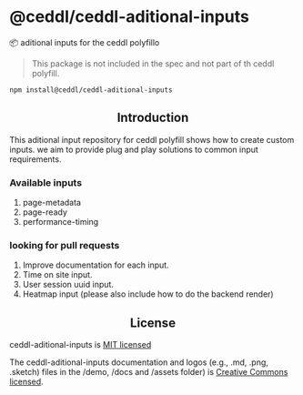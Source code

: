 # @ceddl/ceddl-aditional-inputs

📦 aditional inputs for the ceddl polyfillo

> This package is not included in the spec and not part of th ceddl polyfill.

```
npm install@ceddl/ceddl-aditional-inputs
```

<h2 align="center">Introduction</h2>

This aditional input repository for ceddl polyfill shows how to create custom inputs. we aim to provide plug and play solutions to common input requirements.

### Available inputs

1. page-metadata
2. page-ready
3. performance-timing

### looking for pull requests

1. Improve documentation for each input.
2. Time on site input.
3. User session uuid input.
4. Heatmap input (please also include how to do the backend render)


<h2 align="center">License</h2>

ceddl-aditional-inputs is [MIT licensed]()

The ceddl-aditional-inputs documentation and logos (e.g., .md, .png, .sketch)  files in the /demo, /docs and /assets folder) is [Creative Commons licensed]().
